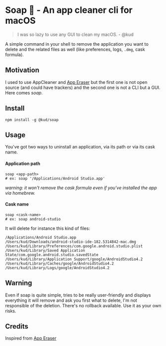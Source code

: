 # Soap 🧼 - An app cleaner cli for macOS

> I was so lazy to use any GUI to clean my macOS. - @kud

A simple command in your shell to remove the application you want to delete and the related files as well (like preferences, logs, `.dmg`, cask formula).

## Motivation

I used to use AppCleaner and [App Eraser](https://github.com/davunt/app-eraser) but the first one is not open source (and could have trackers) and the second one is not a CLI but a GUI. Here comes _soap_.

## Install

```shell
npm install -g @kud/soap
```

## Usage

You've got two ways to uninstall an application, via its path or via its cask name.

#### Application path

```shell
soap <app-path>
# ex: soap '/Applications/Android Studio.app'
```

_warning: it won't remove the cask formula even if you've installed the app via homebrew._

#### Cask name

```shell
soap <cask-name>
# ex: soap android-studio
```

It will delete for instance this kind of files:

```
/Applications/Android Studio.app
/Users/kud/Downloads/android-studio-ide-182.5314842-mac.dmg
/Users/kud/Library/Preferences/com.google.android.studio.plist
/Users/kud/Library/Saved Application State/com.google.android.studio.savedState
/Users/kud/Library/Application Support/google/AndroidStudio4.2
/Users/kud/Library/Caches/google/AndroidStudio4.2
/Users/kud/Library/Logs/google/AndroidStudio4.2
```

## Warning

Even if soap is quite simple, tries to be really user-friendly and displays everything it will remove and ask you first what to delete, I'm not responsible of the deletion. There's no rollback available. Use it as your own risks.

## Credits

Inspired from [App Eraser](https://github.com/davunt/app-eraser)
